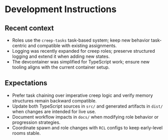 # Development Instructions

## Recent context

- Roles use the `creep-tasks` task-based system; keep new behavior task-centric and compatible with existing assignments.
- Logging was recently expanded for creep roles; preserve structured logging and extend it when adding new states.
- The devcontainer was simplified for TypeScript work; ensure new tooling aligns with the current container setup.

## Expectations

- Prefer task chaining over imperative creep logic and verify memory structures remain backward compatible.
- Update both TypeScript sources in `src/` and generated artifacts in `dist/` when changes are intended for live use.
- Document workflow impacts in `docs/` when modifying role behavior or progression strategies.
- Coordinate spawn and role changes with `RCL` configs to keep early-level rooms stable.
